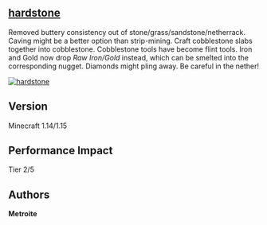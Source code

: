 ## [hardstone](https://minhaskamal.github.io/DownGit/#/home?url=https://github.com/Metroite/datapacks/tree/master/hardstone&rootDirectory=false)

Removed buttery consistency out of stone/grass/sandstone/netherrack. Caving might be a better option than strip-mining. Craft cobblestone slabs together into cobblestone. Cobblestone tools have become flint tools. Iron and Gold now drop *Raw Iron/Gold* instead, which can be smelted into the corresponding nugget. Diamonds might pling away. Be careful in the nether!

<a href="https://minhaskamal.github.io/DownGit/#/home?url=https://github.com/Metroite/datapacks/tree/master/hardstone&rootDirectory=false" rel="Breaking stone into cobblestone, then into cobblestone slab and finally breaking it">![hardstone](hardstone.png?raw=true "Breaking stone into cobblestone, then into cobblestone slab and finally breaking it")</a>

## Version

Minecraft 1.14/1.15

## Performance Impact

Tier 2/5

## Authors

**Metroite**
